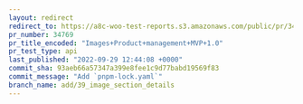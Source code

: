 ```yaml
---
layout: redirect
redirect_to: https://a8c-woo-test-reports.s3.amazonaws.com/public/pr/34769/api/index.html
pr_number: 34769
pr_title_encoded: "Images+Product+management+MVP+1.0"
pr_test_type: api
last_published: "2022-09-29 12:44:08 +0000"
commit_sha: 93aeb66a57347a399e8fee1c9d77babd19569f83
commit_message: "Add `pnpm-lock.yaml`"
branch_name: add/39_image_section_details
---
```

